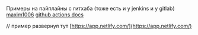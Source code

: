 Примеры на пайплайны с гитхаба (тоже есть и у jenkins и у gitlab)
[maxim1006](https://github.com/maxim1006/react-main)
[github actions docs](https://docs.github.com/en/actions)

// пример развернул тут
[https://app.netlify.com/](https://app.netlify.com/)
